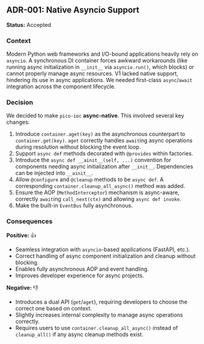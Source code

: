 ## ADR-001: Native Asyncio Support

**Status:** Accepted

### Context

Modern Python web frameworks and I/O-bound applications heavily rely on `asyncio`. A synchronous DI container forces awkward workarounds (like running async initialization in `__init__` via `asyncio.run()`, which blocks) or cannot properly manage async resources. V1 lacked native support, hindering its use in async applications. We needed first-class `async`/`await` integration across the component lifecycle.

### Decision

We decided to make `pico-ioc` **async-native**. This involved several key changes:

1.  Introduce `container.aget(key)` as the asynchronous counterpart to `container.get(key)`. `aget` correctly handles `await`ing async operations during resolution without blocking the event loop.
2.  Support `async def` methods decorated with `@provides` within factories.
3.  Introduce the `async def __ainit__(self, ...)` convention for components needing async initialization after `__init__`. Dependencies can be injected into `__ainit__`.
4.  Allow `@configure` and `@cleanup` methods to be `async def`. A corresponding `container.cleanup_all_async()` method was added.
5.  Ensure the AOP (`MethodInterceptor`) mechanism is async-aware, correctly `await`ing `call_next(ctx)` and allowing `async def invoke`.
6.  Make the built-in `EventBus` fully asynchronous.

### Consequences

**Positive:** 👍
* Seamless integration with `asyncio`-based applications (FastAPI, etc.).
* Correct handling of async component initialization and cleanup without blocking.
* Enables fully asynchronous AOP and event handling.
* Improves developer experience for async projects.

**Negative:** 👎
* Introduces a dual API (`get`/`aget`), requiring developers to choose the correct one based on context.
* Slightly increases internal complexity to manage async operations correctly.
* Requires users to use `container.cleanup_all_async()` instead of `cleanup_all()` if any async cleanup methods exist.

